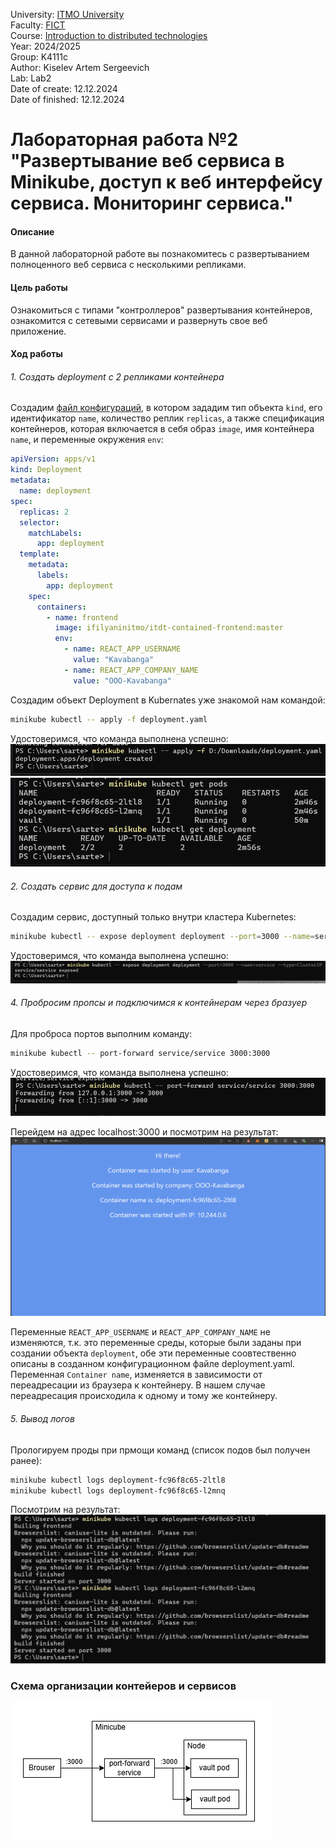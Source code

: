 University: [ITMO University](https://itmo.ru/ru/)  \
Faculty: [FICT](https://fict.itmo.ru)  \
Course: [Introduction to distributed technologies](https://github.com/itmo-ict-faculty/introduction-to-distributed-technologies)  \
Year: 2024/2025  \
Group: K4111c  \
Author: Kiselev Artem Sergeevich  \
Lab: Lab2  \
Date of create: 12.12.2024  \
Date of finished: 12.12.2024

# Лабораторная работа №2 "Развертывание веб сервиса в Minikube, доступ к веб интерфейсу сервиса. Мониторинг сервиса."

#### Описание
В данной лабораторной работе вы познакомитесь с развертыванием полноценного веб сервиса с несколькими репликами.

#### Цель работы
Ознакомиться с типами "контроллеров" развертывания контейнеров, ознакомится с сетевыми сервисами и развернуть свое веб приложение.

#### Ход работы
###### 1. Создать deployment с 2 репликами контейнера
Создадим [файл конфигураций](deployment.yaml), в котором зададим тип объекта `kind`, его идентификатор `name`, количество реплик `replicas`, а также спецификация контейнеров, которая включается в себя образ `image`, имя контейнера `name`, и переменные окружения `env`:
```yaml
apiVersion: apps/v1
kind: Deployment
metadata:
  name: deployment
spec:
  replicas: 2
  selector:
    matchLabels:
      app: deployment
  template:
    metadata:
      labels:
        app: deployment
    spec:
      containers:
        - name: frontend
          image: ifilyaninitmo/itdt-contained-frontend:master
          env:
            - name: REACT_APP_USERNAME
              value: "Kavabanga"
            - name: REACT_APP_COMPANY_NAME
              value: "OOO-Kavabanga"
```

Создадим объект Deployment в Kubernates уже знакомой нам командой:
```bash
minikube kubectl -- apply -f deployment.yaml
```

Удостоверимся, что команда выполнена успешно:
![img](./img/image_1.png)
![img](./img/image_2.png)

###### 2. Создать сервис для доступа к подам
Создадим сервис, доступный только внутри кластера Kubernetes:
```bash
minikube kubectl -- expose deployment deployment --port=3000 --name=service --type=ClusterIP
```

Удостоверимся, что команда выполнена успешно:
![img](./img/image_3.png)

###### 4. Пробросим пропсы и подключимся к контейнерам через бразуер
Для проброса портов выполним команду:
```bash
minikube kubectl -- port-forward service/service 3000:3000
```

Удостоверимся, что команда выполнена успешно:
![img](./img/image_4.png)

Перейдем на адрес localhost:3000 и посмотрим на результат:
![img](./img/image_5.png)

Переменные `REACT_APP_USERNAME` и `REACT_APP_COMPANY_NAME` не изменяются, т.к. это переменные среды, которые были заданы при создании объекта `deployment`, обе эти переменные соовтественно описаны в созданном конфигурационном файле deployment.yaml.  \
Переменная `Container name`, изменяется в зависимости от переадресации из браузера к контейнеру. В нашем случае переадресация происходила к одному и тому же контейнеру.

###### 5. Вывод логов
Прологируем проды при прмощи команд (список подов был получен ранее):
```bash
minikube kubectl logs deployment-fc96f8c65-2ltl8
minikube kubectl logs deployment-fc96f8c65-l2mnq
```
Посмотрим на результат:
![img](./img/image_6.png)

### Схема организации контейеров и сервисов
![img](./img/image_7.png)